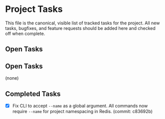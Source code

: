 # Project Tasks

This file is the canonical, visible list of tracked tasks for the project. All new tasks, bugfixes, and feature requests should be added here and checked off when complete.

## Open Tasks


## Open Tasks

(none)

## Completed Tasks

- [x] Fix CLI to accept `--name` as a global argument. All commands now require `--name` for project namespacing in Redis. (commit: c83692b)
